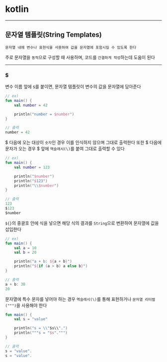 # kotlin
---
## 문자열 템플릿(String Templates)
```
문자열 내에 변수나 표현식을 사용하여 값을 문자열에 포함시킬 수 있도록 한다
```
주로 문자열을 `동적`으로 구성할 때 사용하며, 코드를 `간결하게 작성`하는데 도움이 된다

---
### $
변수 이름 앞에 `$`를 붙이면, 문자열 템플릿이 변수의 값을 문자열에 담아준다
```kotlin
// ex)
fun main() {
    val number = 42

    println("number = $number")
}

// 출력
number = 42
```

$ 다음에 오는 대상이 `숫자`인 경우 이를 인식하지 않으며 그대로 출력한다
또한 $ 다음에 문자가 오는 경우 $ 앞에 `역슬래시(\)`를 붙여 그대로 출력할 수 있다

```kotlin
// ex)
fun main() {
    val number = 123

    println("$number")
    println("$123")
    println("\\$number")
}

// 출력
123
$123
$number
```

`${}`의 중괄호 안에 식을 넣으면 해당 식의 결과를 `String`으로 변환하여 문자열에 값을 삽입한다
```kotlin
// ex)
fun main() {
    val a = 10
    val b = 20

    println("a + b: ${a + b}")
    println("${if (a > b) a else b}")
}

// 출력
a + b: 30
20
```

문자열에 특수 문자를 넣어야 하는 경우 `역슬래시(\)`를 통해 표현하거나 `문자열 리터럴(""")`을 사용해야 한다
```kotlin
fun main() {
    val s = "value"

    println("s = \\"$s\\".")
    println("""s = "$s".""")
}

// 출력
s = "value".
s = "value".
```